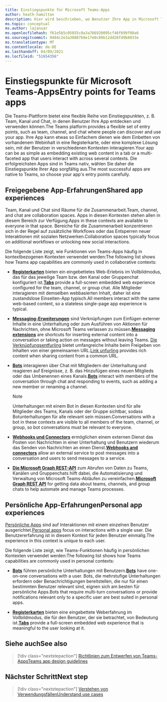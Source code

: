 ```yaml
---
title: Einstiegspunkte für Microsoft Teams-Apps
author: heath-hamilton
description: Hier wird beschrieben, wo Benutzer Ihre App in Microsoft Teams finden und verwenden können.
ms.topic: conceptual
ms.author: lajanuar
ms.openlocfilehash: f61e5b5c05855c0a3a766920095cf46f699f08a6
ms.sourcegitcommit: 9404c2e3a30887b9e17e0c89b12dd26fd9b8033e
ms.translationtype: MT
ms.contentlocale: de-DE
ms.lasthandoff: 04/09/2021
ms.locfileid: "51654356"
---
```

# <a name="entry-points-for-teams-apps"></a><span data-ttu-id="7cd6f-103">Einstiegspunkte für Microsoft Teams-Apps</span><span class="sxs-lookup"><span data-stu-id="7cd6f-103">Entry points for Teams apps</span></span>

<span data-ttu-id="7cd6f-104">Die Teams-Plattform bietet eine flexible Reihe von Einstiegspunkten, z. B. Team, Kanal und Chat, in denen Benutzer Ihre App entdecken und verwenden können.</span><span class="sxs-lookup"><span data-stu-id="7cd6f-104">The Teams platform provides a flexible set of entry points, such as team, channel, and chat where people can discover and use your app.</span></span> <span data-ttu-id="7cd6f-105">Ihre App kann etwas so Einfachem dienen wie dem Einbetten von vorhandenem Webinhalt in eine Registerkarte, oder eine komplexe Lösung sein, mit der Benutzer in verschiedenen Kontexten interagieren.</span><span class="sxs-lookup"><span data-stu-id="7cd6f-105">Your app can be as simple as embedding existing web content in a tab or a multi-faceted app that users interact with across several contexts.</span></span>
<span data-ttu-id="7cd6f-106">Die erfolgreichsten Apps sind in Teams nativ, wählen Sie daher die Einstiegspunkte Ihrer App sorgfältig aus.</span><span class="sxs-lookup"><span data-stu-id="7cd6f-106">The most successful apps are native to Teams, so choose your app's entry points carefully.</span></span>

## <a name="shared-app-experiences"></a><span data-ttu-id="7cd6f-107">Freigegebene App-Erfahrungen</span><span class="sxs-lookup"><span data-stu-id="7cd6f-107">Shared app experiences</span></span>

<span data-ttu-id="7cd6f-108">Team, Kanal und Chat sind Räume für die Zusammenarbeit.</span><span class="sxs-lookup"><span data-stu-id="7cd6f-108">Team, channel, and chat are collaboration spaces.</span></span> <span data-ttu-id="7cd6f-109">Apps in diesen Kontexten stehen allen in diesem Bereich zur Verfügung.</span><span class="sxs-lookup"><span data-stu-id="7cd6f-109">Apps in these contexts are available to everyone in that space.</span></span> <span data-ttu-id="7cd6f-110">Bereiche für die Zusammenarbeit konzentrieren sich in der Regel auf zusätzliche Workflows oder das Entsperren neuer Interaktionen mit sozialen Netzwerken.</span><span class="sxs-lookup"><span data-stu-id="7cd6f-110">Collaboration spaces typically focus on additional workflows or unlocking new social interactions.</span></span>

<span data-ttu-id="7cd6f-111">Die folgende Liste zeigt, wie Funktionen von Teams-Apps häufig in kontextbezogenen Kontexten verwendet werden:</span><span class="sxs-lookup"><span data-stu-id="7cd6f-111">The following list shows how Teams app capabilities are commonly used in collaborative contexts:</span></span>

* <span data-ttu-id="7cd6f-112">[**Registerkarten**](~/tabs/what-are-tabs.md) bieten ein eingebettetes Web-Erlebnis im Vollbildmodus, das für das jeweilige Team bzw. den Kanal oder Gruppenchat konfiguriert ist.</span><span class="sxs-lookup"><span data-stu-id="7cd6f-112">[**Tabs**](~/tabs/what-are-tabs.md) provide a full-screen embedded web experience configured for the team, channel, or group chat.</span></span> <span data-ttu-id="7cd6f-113">Alle Mitglieder interagieren mit demselben webbasierten Inhalt, daher ist eine zustandslose Einseiten-App typisch.</span><span class="sxs-lookup"><span data-stu-id="7cd6f-113">All members interact with the same web-based content, so a stateless single-page app experience is typical.</span></span>

* <span data-ttu-id="7cd6f-114">[**Messaging-Erweiterungen**](~/messaging-extensions/what-are-messaging-extensions.md) sind Verknüpfungen zum Einfügen externer Inhalte in eine Unterhaltung oder zum Ausführen von Aktionen für Nachrichten, ohne Microsoft Teams verlassen zu müssen.</span><span class="sxs-lookup"><span data-stu-id="7cd6f-114">[**Messaging extensions**](~/messaging-extensions/what-are-messaging-extensions.md) are shortcuts for inserting external content into a conversation or taking action on messages without leaving Teams.</span></span> <span data-ttu-id="7cd6f-115">[Die Verknüpfungsentfurling](~/messaging-extensions/how-to/link-unfurling.md) bietet umfangreiche Inhalte beim Freigeben von Inhalten von einer gemeinsamen URL.</span><span class="sxs-lookup"><span data-stu-id="7cd6f-115">[Link unfurling](~/messaging-extensions/how-to/link-unfurling.md) provides rich content when sharing content from a common URL.</span></span>

* <span data-ttu-id="7cd6f-116">[**Bots**](~/bots/what-are-bots.md) interagieren über Chat mit Mitgliedern der Unterhaltung und reagieren auf Ereignisse, z. B. das Hinzufügen eines neuen Mitglieds oder das Umbenennen eines Kanals.</span><span class="sxs-lookup"><span data-stu-id="7cd6f-116">[**Bots**](~/bots/what-are-bots.md) interact with members of the conversation through chat and responding to events, such as adding a new member or renaming a channel.</span></span> 
   > [!NOTE]
   > <span data-ttu-id="7cd6f-117">Unterhaltungen mit einem Bot in diesen Kontexten sind für alle Mitglieder des Teams, Kanals oder der Gruppe sichtbar, sodass Botunterhaltungen für alle relevant sein müssen.</span><span class="sxs-lookup"><span data-stu-id="7cd6f-117">Conversations with a bot in these contexts are visible to all members of the team, channel, or group, so bot conversations must be relevant to everyone.</span></span>

* <span data-ttu-id="7cd6f-118">[**Webhooks und Connectors**](~/webhooks-and-connectors/what-are-webhooks-and-connectors.md) ermöglichen einem externen Dienst das Posten von Nachrichten in einer Unterhaltung und Benutzern wiederum das Senden von Nachrichten an einen Dienst.</span><span class="sxs-lookup"><span data-stu-id="7cd6f-118">[**Webhooks and connectors**](~/webhooks-and-connectors/what-are-webhooks-and-connectors.md) allow an external service to post messages into a conversation and users to send messages to a service.</span></span>

* <span data-ttu-id="7cd6f-119">[**Die Microsoft Graph REST-API**](https://docs.microsoft.com/graph/teams-concept-overview) zum Abrufen von Daten zu Teams, Kanälen und Gruppenchats hilft dabei, die Automatisierung und Verwaltung von Microsoft Teams-Abläufen zu vereinfachen.</span><span class="sxs-lookup"><span data-stu-id="7cd6f-119">[**Microsoft Graph REST API**](https://docs.microsoft.com/graph/teams-concept-overview) for getting data about teams, channels, and group chats to help automate and manage Teams processes.</span></span>

## <a name="personal-app-experiences"></a><span data-ttu-id="7cd6f-120">Persönliche App-Erfahrungen</span><span class="sxs-lookup"><span data-stu-id="7cd6f-120">Personal app experiences</span></span>

<span data-ttu-id="7cd6f-121">[Persönliche Apps](../concepts/design/personal-apps.md) sind auf Interaktionen mit einem einzelnen Benutzer ausgerichtet.</span><span class="sxs-lookup"><span data-stu-id="7cd6f-121">[Personal apps](../concepts/design/personal-apps.md) focus on interactions with a single user.</span></span> <span data-ttu-id="7cd6f-122">Die Benutzererfahrung ist in diesem Kontext für jeden Benutzer einmalig.</span><span class="sxs-lookup"><span data-stu-id="7cd6f-122">The experience in this context is unique to each user.</span></span>

<span data-ttu-id="7cd6f-123">Die folgende Liste zeigt, wie Teams-Funktionen häufig in persönlichen Kontexten verwendet werden:</span><span class="sxs-lookup"><span data-stu-id="7cd6f-123">The following list shows how Teams capabilities are commonly used in personal contexts:</span></span>

* <span data-ttu-id="7cd6f-124">[**Bots**](~/bots/what-are-bots.md) führen persönliche Unterhaltungen mit Benutzern.</span><span class="sxs-lookup"><span data-stu-id="7cd6f-124">[**Bots**](~/bots/what-are-bots.md) have one-on-one conversations with a user.</span></span> <span data-ttu-id="7cd6f-125">Bots, die mehrstufige Unterhaltungen erfordern oder Benachrichtigungen bereitstellen, die nur für einen bestimmten Benutzer relevant sind, eignen sich am besten für persönliche Apps.</span><span class="sxs-lookup"><span data-stu-id="7cd6f-125">Bots that require multi-turn conversations or provide notifications relevant only to a specific user are best suited in personal apps.</span></span>

* <span data-ttu-id="7cd6f-126">[**Registerkarten**](~/tabs/what-are-tabs.md) bieten eine eingebettete Weberfahrung im Vollbildmodus, die für den Benutzer, der sie betrachtet, von Bedeutung ist.</span><span class="sxs-lookup"><span data-stu-id="7cd6f-126">[**Tabs**](~/tabs/what-are-tabs.md) provide a full-screen embedded web experience that is meaningful to the user looking at it.</span></span>

## <a name="see-also"></a><span data-ttu-id="7cd6f-127">Siehe auch</span><span class="sxs-lookup"><span data-stu-id="7cd6f-127">See also</span></span>

> [!div class="nextstepaction"]
> [<span data-ttu-id="7cd6f-128">Richtlinien zum Entwerfen von Teams-Apps</span><span class="sxs-lookup"><span data-stu-id="7cd6f-128">Teams app design guidelines</span></span>](../concepts/design/design-teams-app-overview.md)

## <a name="next-step"></a><span data-ttu-id="7cd6f-129">Nächster Schritt</span><span class="sxs-lookup"><span data-stu-id="7cd6f-129">Next step</span></span>

> [!div class="nextstepaction"]
> [<span data-ttu-id="7cd6f-130">Verstehen von Verwendungsfällen</span><span class="sxs-lookup"><span data-stu-id="7cd6f-130">Understand use cases</span></span>](../concepts/design/understand-use-cases.md)

